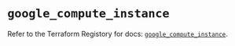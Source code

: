# `google_compute_instance`

Refer to the Terraform Registory for docs: [`google_compute_instance`](https://registry.terraform.io/providers/hashicorp/google/4.75.1/docs/resources/compute_instance).
